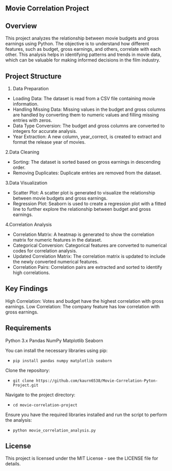 ## Movie Correlation Project
## Overview
This project analyzes the relationship between movie budgets and gross earnings using Python. The objective is to understand how different features, such as budget, gross earnings, and others, correlate with each other. This analysis helps in identifying patterns and trends in movie data, which can be valuable for making informed decisions in the film industry.

## Project Structure
1. Data Preparation

*    Loading Data: The dataset is read from a CSV file containing movie information.
*    Handling Missing Data: Missing values in the budget and gross columns are handled by converting them to numeric values and filling missing entries with zeros.
*    Data Type Conversion: The budget and gross columns are converted to integers for accurate analysis.
*    Year Extraction: A new column, year_correct, is created to extract and format the release year of movies.

2.Data Cleaning

*    Sorting: The dataset is sorted based on gross earnings in descending order.
*    Removing Duplicates: Duplicate entries are removed from the dataset.

3.Data Visualization

*    Scatter Plot: A scatter plot is generated to visualize the relationship between movie budgets and gross earnings.
*    Regression Plot: Seaborn is used to create a regression plot with a fitted line to further explore the relationship between budget and gross earnings.

4.Correlation Analysis

*    Correlation Matrix: A heatmap is generated to show the correlation matrix for numeric features in the dataset.
*    Categorical Conversion: Categorical features are converted to numerical codes for correlation analysis.
*    Updated Correlation Matrix: The correlation matrix is updated to include the newly converted numerical features.
*    Correlation Pairs: Correlation pairs are extracted and sorted to identify high correlations.

## Key Findings

High Correlation: Votes and budget have the highest correlation with gross earnings.
Low Correlation: The company feature has low correlation with gross earnings.

## Requirements
Python 3.x
Pandas
NumPy
Matplotlib
Seaborn

You can install the necessary libraries using pip:

*     pip install pandas numpy matplotlib seaborn

Clone the repository:

*     git clone https://github.com/kaurn6538/Movie-Correlation-Pyton-Project.git

Navigate to the project directory:


*     cd movie-correlation-project
Ensure you have the required libraries installed and run the script to perform the analysis:

*     python movie_correlation_analysis.py

## License
This project is licensed under the MIT License - see the LICENSE file for details.

